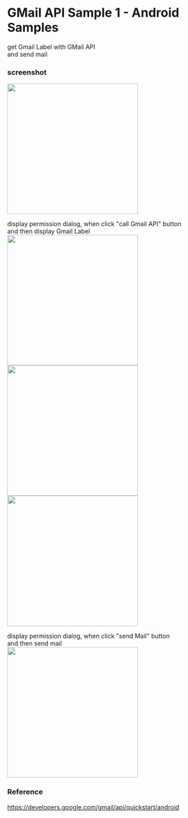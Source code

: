 GMail API Sample 1 - Android Samples
===============

get Gmail Label with GMail API <br/>
and send mail  <br/>


### screenshot <br/>
<image src="https://raw.githubusercontent.com/ohwada/Android_Samples/master/GmaillApiSample/screenshot/screenshot_gmai_api_main.png" width="300" /><br/>

display permission dialog, when click "call Gmail API" button <br/>
and then display Gmail Label <br/>
<image src="https://raw.githubusercontent.com/ohwada/Android_Samples/master/GmaillApiSample/screenshot/screenshot_gmai_api_permission_account.png" width="300" /><br/>
<image src="https://raw.githubusercontent.com/ohwada/Android_Samples/master/GmaillApiSample/screenshot/screenshot_gmai_api_permission_label.png" width="300" /><br/>
<image src="https://raw.githubusercontent.com/ohwada/Android_Samples/master/GmaillApiSample/screenshot/screenshot_gmai_api_label.png" width="300" /><br/>

display permission dialog, when click "send Mail" button <br/>
and then send mail <br/>
<image src="https://raw.githubusercontent.com/ohwada/Android_Samples/master/GmaillApiSample/screenshot/screenshot_gmai_api_permission_send.png" width="300" /><br/>

### Reference <br/>
https://developers.google.com/gmail/api/quickstart/android


